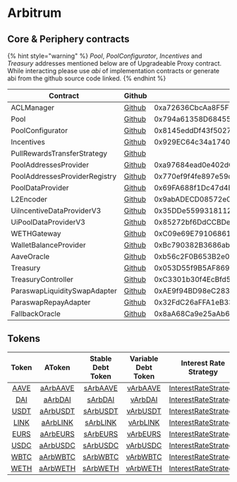 # Arbitrum

## Core & Periphery contracts

{% hint style="warning" %}
_Pool_, _PoolConfigurator_, _Incentives_ and _Treasury_ addresses mentioned below are of Upgradeable Proxy contract. While interacting please use _abi_ of implementation contracts or generate abi from the github source code linked.
{% endhint %}

| Contract                      | Github                                                                                                                                | Address                                    |
| ----------------------------- | ------------------------------------------------------------------------------------------------------------------------------------- | ------------------------------------------ |
| ACLManager                    | [Github](https://github.com/aave/aave-v3-core/blob/master/contracts/protocol/configuration/ACLManager.sol)                            | 0xa72636CbcAa8F5FF95B2cc47F3CDEe83F3294a0B |
| Pool                          | [Github](https://github.com/aave/aave-v3-core/blob/master/contracts/protocol/pool/L2Pool.sol)                                         | 0x794a61358D6845594F94dc1DB02A252b5b4814aD |
| PoolConfigurator              | [Github](https://github.com/aave/aave-v3-core/blob/master/contracts/protocol/pool/PoolConfigurator.sol)                               | 0x8145eddDf43f50276641b55bd3AD95944510021E |
| Incentives                    | [Github](https://github.com/aave/aave-v3-periphery/blob/master/contracts/rewards/RewardsController.sol)                               | 0x929EC64c34a17401F460460D4B9390518E5B473e |
| PullRewardsTransferStrategy   | [Github](https://github.com/aave/aave-v3-periphery/blob/master/contracts/rewards/transfer-strategies/PullRewardsTransferStrategy.sol) |                                            |
| PoolAddressesProvider         | [Github](https://github.com/aave/aave-v3-core/blob/master/contracts/protocol/configuration/PoolAddressesProvider.sol)                 | 0xa97684ead0e402dC232d5A977953DF7ECBaB3CDb |
| PoolAddressesProviderRegistry | [Github](https://github.com/aave/aave-v3-core/blob/master/contracts/protocol/configuration/PoolAddressesProviderRegistry.sol)         | 0x770ef9f4fe897e59daCc474EF11238303F9552b6 |
| PoolDataProvider              | [Github](https://github.com/aave/aave-v3-core/blob/master/contracts/misc/AaveProtocolDataProvider.sol)                                | 0x69FA688f1Dc47d4B5d8029D5a35FB7a548310654 |
| L2Encoder                     | [Github](https://github.com/aave/aave-v3-core/blob/master/contracts/misc/L2Encoder.sol)                                               | 0x9abADECD08572e0eA5aF4d47A9C7984a5AA503dC |
| UiIncentiveDataProviderV3     | [Github](https://github.com/aave/aave-v3-periphery/blob/master/contracts/misc/UiIncentiveDataProviderV3.sol)                          | 0x35DDe5599318112829d97A29f4E8f4C49aAfc47C |
| UiPoolDataProviderV3          | [Github](https://github.com/aave/aave-v3-periphery/blob/master/contracts/misc/UiPoolDataProviderV3.sol)                               | 0x85272bf6DdCCBDea45Cf0535ea5C65bf91B480c4 |
| WETHGateway                   | [Github](https://github.com/aave/aave-v3-periphery/blob/master/contracts/misc/WETHGateway.sol)                                        | 0xC09e69E79106861dF5d289dA88349f10e2dc6b5C |
| WalletBalanceProvider         | [Github](https://github.com/aave/aave-v3-periphery/blob/master/contracts/misc/WalletBalanceProvider.sol)                              | 0xBc790382B3686abffE4be14A030A96aC6154023a |
| AaveOracle                    | [Github](https://github.com/aave/aave-v3-core/blob/master/contracts/misc/AaveOracle.sol)                                              | 0xb56c2F0B653B2e0b10C9b928C8580Ac5Df02C7C7 |
| Treasury                      | [Github](https://github.com/aave/aave-v3-periphery/blob/master/contracts/treasury/Collector.sol)                                      | 0x053D55f9B5AF8694c503EB288a1B7E552f590710 |
| TreasuryController            | [Github](https://github.com/aave/aave-v3-periphery/blob/master/contracts/treasury/CollectorController.sol)                            | 0xC3301b30f4EcBfd59dE0d74e89690C1a70C6f21B |
| ParaswapLiquiditySwapAdapter  | [Github](https://github.com/aave/aave-v3-periphery/blob/master/contracts/adapters/paraswap/ParaSwapLiquiditySwapAdapter.sol)          | 0xAE9f94BD98eC2831a1330e0418bE0fDb5C95C2B9 |
| ParaswapRepayAdapter          | [Github](https://github.com/aave/aave-v3-periphery/blob/master/contracts/adapters/paraswap/ParaSwapRepayAdapter.sol)                  | 0x32FdC26aFFA1eB331263Bcdd59F2e46eCbCC2E24 |
| FallbackOracle                | [Github](https://github.com/aave/aave-v3-core/blob/master/contracts/mocks/oracle/PriceOracle.sol)                                     | 0x8aA68Ca9e25aAb6f9f41bF341d12Ab407AE099E2 |

## Tokens

|                                        Token                                        |                                          AToken                                         |                                    Stable Debt Token                                    |                                   Variable Debt Token                                   |                                        Interest Rate Strategy                                       |
| :---------------------------------------------------------------------------------: | :-------------------------------------------------------------------------------------: | :-------------------------------------------------------------------------------------: | :-------------------------------------------------------------------------------------: | :-------------------------------------------------------------------------------------------------: |
|    [AAVE](https://arbiscan.io/address/0xba5ddd1f9d7f570dc94a51479a000e3bce967196)   |    [aArbAAVE](https://arbiscan.io/address/0xf329e36C7bF6E5E86ce2150875a84Ce77f477375)   |    [sArbAAVE](https://arbiscan.io/address/0xfAeF6A702D15428E588d4C0614AEFb4348D83D48)   |    [vArbAAVE](https://arbiscan.io/address/0xE80761Ea617F66F96274eA5e8c37f03960ecC679)   | [InterestRateStrategy](https://arbiscan.io/address/0x9b34E3e183c9b0d1a08fF57a8fb59c821616295f#code) |
|    [DAI](https://arbiscan.io/address/0xda10009cbd5d07dd0cecc66161fc93d7c9000da1)    |    [aArbDAI](https://arbiscan.io/address/0x82E64f49Ed5EC1bC6e43DAD4FC8Af9bb3A2312EE)    |    [sArbDAI](https://arbiscan.io/address/0xd94112B5B62d53C9402e7A60289c6810dEF1dC9B)    |    [vArbDAI](https://arbiscan.io/address/0x8619d80FB0141ba7F184CbF22fd724116D9f7ffC)    | [InterestRateStrategy](https://arbiscan.io/address/0xA9F3C3caE095527061e6d270DBE163693e6fda9D#code) |
| [USDT](https://arbiscan.io/address/0xfd086bc7cd5c481dcc9c85ebe478a1c0b69fcbb9#code) | [aArbUSDT](https://arbiscan.io/address/0x6ab707aca953edaefbc4fd23ba73294241490620#code) | [sArbUSDT](https://arbiscan.io/address/0x70effc565db6eef7b927610155602d31b670e802#code) | [vArbUSDT](https://arbiscan.io/address/0xfb00ac187a8eb5afae4eace434f493eb62672df7#code) | [InterestRateStrategy](https://arbiscan.io/address/0x41B66b4b6b4c9dab039d96528D1b88f7BAF8C5A4#code) |
|    [LINK](https://arbiscan.io/address/0xf97f4df75117a78c1a5a0dbb814af92458539fb4)   |    [aArbLINK](https://arbiscan.io/address/0x191c10Aa4AF7C30e871E70C95dB0E4eb77237530)   | [sArbLINK](https://arbiscan.io/address/0x89D976629b7055ff1ca02b927BA3e020F22A44e4#code) |    [vArbLINK](https://arbiscan.io/address/0x953A573793604aF8d41F306FEb8274190dB4aE0e)   | [InterestRateStrategy](https://arbiscan.io/address/0x9b34E3e183c9b0d1a08fF57a8fb59c821616295f#code) |
|    [EURS](https://arbiscan.io/address/0xd22a58f79e9481d1a88e00c343885a588b34b68b)   |    [aArbEURS](https://arbiscan.io/address/0x6d80113e533a2C0fe82EaBD35f1875DcEA89Ea97)   | [sArbEURS](https://arbiscan.io/address/0xF15F26710c827DDe8ACBA678682F3Ce24f2Fb56E#code) |    [vArbEURS](https://arbiscan.io/address/0x4a1c3aD6Ed28a636ee1751C69071f6be75DEb8B8)   | [InterestRateStrategy](https://arbiscan.io/address/0x41B66b4b6b4c9dab039d96528D1b88f7BAF8C5A4#code) |
|    [USDC](https://arbiscan.io/address/0xFF970A61A04b1cA14834A43f5dE4533eBDDB5CC8)   |    [aArbUSDC](https://arbiscan.io/address/0x625E7708f30cA75bfd92586e17077590C60eb4cD)   | [sArbUSDC](https://arbiscan.io/address/0x307ffe186F84a3bc2613D1eA417A5737D69A7007#code) |    [vArbUSDC](https://arbiscan.io/address/0xFCCf3cAbbe80101232d343252614b6A3eE81C989)   | [InterestRateStrategy](https://arbiscan.io/address/0x41B66b4b6b4c9dab039d96528D1b88f7BAF8C5A4#code) |
|    [WBTC](https://arbiscan.io/address/0x2f2a2543B76A4166549F7aaB2e75Bef0aefC5B0f)   |    [aArbWBTC](https://arbiscan.io/address/0x078f358208685046a11C85e8ad32895DED33A249)   | [sArbWBTC](https://arbiscan.io/address/0x633b207Dd676331c413D4C013a6294B0FE47cD0e#code) |    [vArbWBTC](https://arbiscan.io/address/0x92b42c66840C7AD907b4BF74879FF3eF7c529473)   | [InterestRateStrategy](https://arbiscan.io/address/0x9b34E3e183c9b0d1a08fF57a8fb59c821616295f#code) |
|    [WETH](https://arbiscan.io/address/0x82aF49447D8a07e3bd95BD0d56f35241523fBab1)   |    [aArbWETH](https://arbiscan.io/address/0xe50fA9b3c56FfB159cB0FCA61F5c9D750e8128c8)   | [sArbWETH](https://arbiscan.io/address/0xD8Ad37849950903571df17049516a5CD4cbE55F6#code) |    [vArbWETH](https://arbiscan.io/address/0x0c84331e39d6658Cd6e6b9ba04736cC4c4734351)   | [InterestRateStrategy](https://arbiscan.io/address/0x9b34E3e183c9b0d1a08fF57a8fb59c821616295f#code) |
